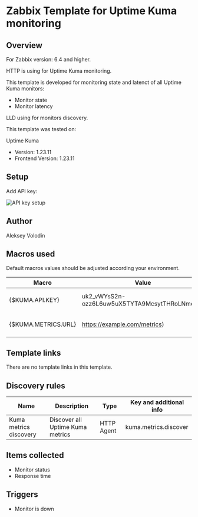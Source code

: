 # Zabbix Template for Uptime Kuma monitoring

## Overview
For Zabbix version: 6.4 and higher.

HTTP is using for Uptime Kuma monitoring.


This template is developed for monitoring state and latenct of all Uptime Kuma monitors:
* Monitor state
* Monitor latency


LLD using for monitors discovery.

This template was tested on:

Uptime Kuma
* Version: 1.23.11
* Frontend Version: 1.23.11

## Setup
Add API key:

![API key setup](https://github.com/volodinaleksey/Zabbix-template-for-Uptime-Kuma/assets/82817077/a12895e1-c8cd-4cd0-9542-e31d4a6e1134)

## Author

Aleksey Volodin

## Macros used

Default macros values should be adjusted according your environment.

|Macro|Value|Description|
|-----|-----|-----|
|{$KUMA.API.KEY}|uk2_vWYsS2n-ozz6L6uw5uX5TYTA9McsytTHRoLNmeMC|Uptime Kuma API key.|
|{$KUMA.METRICS.URL}|https://example.com/metrics)|Your metrics URL.|

## Template links

There are no template links in this template.

## Discovery rules

|Name|Description|Type|Key and additional info|
|----|-----------|----|----|
|	Kuma metrics discovery|Discover all Uptime Kuma metrics|HTTP Agent|kuma.metrics.discover|

## Items collected

* Monitor status
* Response time

## Triggers

* Monitor is down
